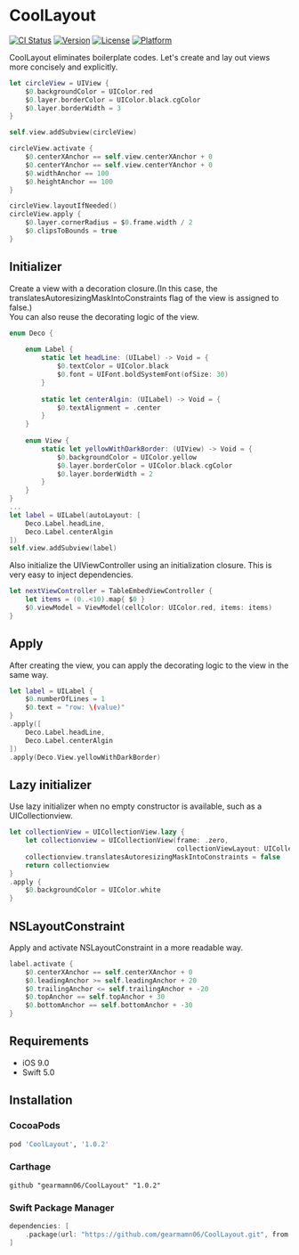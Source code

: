 # CoolLayout

[![CI Status](https://img.shields.io/travis/gearmamn06@gmail.com/CoolLayout.svg?style=flat)](https://travis-ci.org/gearmamn06@gmail.com/CoolLayout)
[![Version](https://img.shields.io/cocoapods/v/CoolLayout.svg?style=flat)](https://cocoapods.org/pods/CoolLayout)
[![License](https://img.shields.io/cocoapods/l/CoolLayout.svg?style=flat)](https://cocoapods.org/pods/CoolLayout)
[![Platform](https://img.shields.io/cocoapods/p/CoolLayout.svg?style=flat)](https://cocoapods.org/pods/CoolLayout)

CoolLayout eliminates boilerplate codes. Let's create and lay out views more concisely and explicitly. <br />

```swift
let circleView = UIView {
    $0.backgroundColor = UIColor.red
    $0.layer.borderColor = UIColor.black.cgColor
    $0.layer.borderWidth = 3
}

self.view.addSubview(circleView)

circleView.activate {
    $0.centerXAnchor == self.view.centerXAnchor + 0
    $0.centerYAnchor == self.view.centerYAnchor + 0
    $0.widthAnchor == 100
    $0.heightAnchor == 100
}

circleView.layoutIfNeeded()
circleView.apply {
    $0.layer.cornerRadius = $0.frame.width / 2
    $0.clipsToBounds = true
}
```

## Initializer
Create a view with a decoration closure.(In this case, the translatesAutoresizingMaskIntoConstraints flag of the view is assigned to false.)<br />
You can also reuse the decorating logic of the view.
```swift
enum Deco {
    
    enum Label {
        static let headLine: (UILabel) -> Void = {
            $0.textColor = UIColor.black
            $0.font = UIFont.boldSystemFont(ofSize: 30)
        }
        
        static let centerAlgin: (UILabel) -> Void = {
            $0.textAlignment = .center
        }
    }
    
    enum View {
        static let yellowWithDarkBorder: (UIView) -> Void = {
            $0.backgroundColor = UIColor.yellow
            $0.layer.borderColor = UIColor.black.cgColor
            $0.layer.borderWidth = 2
        }
    }
}
...
let label = UILabel(autoLayout: [
    Deco.Label.headLine,
    Deco.Label.centerAlgin
])
self.view.addSubview(label)

```
Also initialize the UIViewController using an initialization closure. This is very easy to inject dependencies.
```swift
let nextViewController = TableEmbedViewController {
    let items = (0..<10).map{ $0 }
    $0.viewModel = ViewModel(cellColor: UIColor.red, items: items)
}
```

## Apply
After creating the view, you can apply the decorating logic to the view in the same way.
```swift
let label = UILabel {
    $0.numberOfLines = 1
    $0.text = "row: \(value)"
}
.apply([
    Deco.Label.headLine,
    Deco.Label.centerAlgin
])
.apply(Deco.View.yellowWithDarkBorder)
```

## Lazy initializer
Use lazy initializer when no empty constructor is available, such as a UICollectionview.
```swift
let collectionView = UICollectionView.lazy {
    let collectionview = UICollectionView(frame: .zero,
                                          collectionViewLayout: UICollectionViewLayout())
    collectionview.translatesAutoresizingMaskIntoConstraints = false
    return collectionview
}
.apply {
    $0.backgroundColor = UIColor.white
}
```

## NSLayoutConstraint
Apply and activate NSLayoutConstraint in a more readable way.
```swift
label.activate {
    $0.centerXAnchor == self.centerXAnchor + 0
    $0.leadingAnchor >= self.leadingAnchor + 20
    $0.trailingAnchor <= self.trailingAnchor + -20
    $0.topAnchor == self.topAnchor + 30
    $0.bottomAnchor == self.bottomAnchor + -30
}
```

## Requirements
- iOS 9.0
- Swift 5.0

## Installation

### CocoaPods

```ruby
pod 'CoolLayout', '1.0.2'
```

### Carthage
```ogdl
github "gearmamn06/CoolLayout" "1.0.2"
```

### Swift Package Manager
```swift
dependencies: [
    .package(url: "https://github.com/gearmamn06/CoolLayout.git", from: "1.0.2")
]
```
